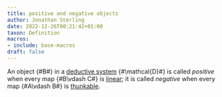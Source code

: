 ```yaml
---
title: positive and negative objects
author: Jonathan Sterling
date: 2022-12-26T00:21:42+01:00
taxon: Definition
macros:
- include: base-macros
draft: false
---
```


An object {#B#} in a [deductive system](dpl-0002) {#\mathcal{D}#} is called *positive* when every map
{#B\vdash C#} is [linear](dpl-0004); it is called
*negative* when every map {#A\vdash B#} is [thunkable](dpl-0004).
